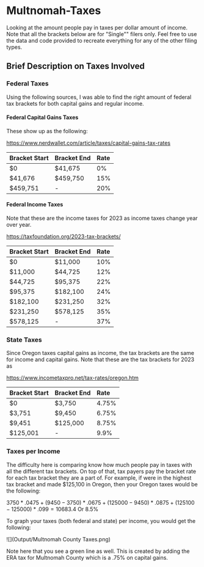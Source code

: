 # Multnomah-Taxes

Looking at the amount people pay in taxes per dollar amount of income. Note that all the brackets below are for "Single"" filers only. Feel free to use the data and code provided to recreate everything for any of the other filing types.


## Brief Description on Taxes Involved

### Federal Taxes

Using the following sources, I was able to find the right amount of federal tax brackets for both capital gains and regular income.


#### Federal Capital Gains Taxes
These show up as the following:

https://www.nerdwallet.com/article/taxes/capital-gains-tax-rates

|Bracket Start |Bracket End |Rate |
|:-------------|:-----------|:----|
|\$0           |\$41,675    |0%   |
|\$41,676      |\$459,750   |15%  |
|\$459,751     |-           |20%  |


#### Federal Income Taxes

Note that these are the income taxes for 2023 as income taxes change year over year.

https://taxfoundation.org/2023-tax-brackets/

|Bracket Start |Bracket End |Rate |
|:-------------|:-----------|:----|
|\$0           |\$11,000    |10%  |
|\$11,000      |\$44,725    |12%  |
|\$44,725      |\$95,375    |22%  |
|\$95,375      |\$182,100   |24%  |
|\$182,100     |\$231,250   |32%  |
|\$231,250     |\$578,125   |35%  |
|\$578,125     |-           |37%  |

### State Taxes

Since Oregon taxes capital gains as income, the tax brackets are the same for income and capital gains. Note that these are the tax brackets for 2023 as 

https://www.incometaxpro.net/tax-rates/oregon.htm

|Bracket Start |Bracket End |Rate  |
|:-------------|:-----------|:-----|
|\$0           |\$3,750     |4.75% |
|\$3,751       |\$9,450     |6.75% |
|\$9,451       |\$125,000   |8.75% |
|\$125,001     |-           |9.9%  |


### Taxes per Income

The difficulty here is comparing know how much people pay in taxes with all the different tax brackets. On top of that, tax payers pay the bracket rate for each tax bracket they are a part of. For example, if were in the highest tax bracket and made \$125,100 in Oregon, then your Oregon taxes would be the following:

$3750 * .0475 + (9450-3750) * .0675 + (125000-9450) * .0875 + (125100-125000) * .099 = 10683.4$ Or $8.5\%$

To graph your taxes (both federal and state) per income, you would get the following:

![](Output/Multnomah County Taxes.png)

Note here that you see a green line as well. This is created by adding the ERA tax for Multnomah County which is a .75% on capital gains.
